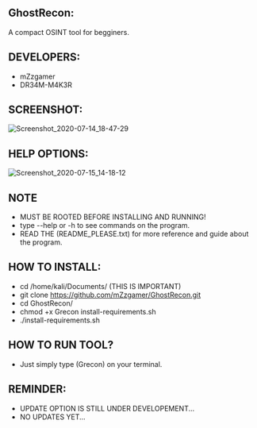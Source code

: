 ## GhostRecon:
A compact OSINT tool for begginers.
## DEVELOPERS:
- mZzgamer
- DR34M-M4K3R
## SCREENSHOT:
![Screenshot_2020-07-14_18-47-29](https://user-images.githubusercontent.com/66206932/87510390-05d30980-c663-11ea-8827-fc8dd960513e.png)
## HELP OPTIONS:
![Screenshot_2020-07-15_14-18-12](https://user-images.githubusercontent.com/66206932/87665129-f54f8b80-c755-11ea-93aa-fe326f5db3ac.png)
## NOTE
- MUST BE ROOTED BEFORE INSTALLING AND RUNNING!
- type --help or -h to see commands on the program.
- READ THE (README_PLEASE.txt) for more reference and guide about the program.
## HOW TO INSTALL:
- cd /home/kali/Documents/   (THIS IS IMPORTANT)
- git clone https://github.com/mZzgamer/GhostRecon.git
- cd GhostRecon/
- chmod +x Grecon install-requirements.sh 
- ./install-requirements.sh 
## HOW TO RUN TOOL?
- Just simply type (Grecon) on your terminal.
## REMINDER:
- UPDATE OPTION IS STILL UNDER DEVELOPEMENT...
- NO UPDATES YET...

